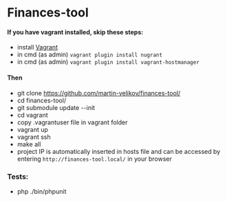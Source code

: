 # Finances-tool

#### If you have vagrant installed, skip these steps:
- install [Vagrant](https://releases.hashicorp.com/vagrant/2.1.4/)
- in cmd (as admin) ```vagrant plugin install nugrant```
- in cmd (as admin)  ```vagrant plugin install vagrant-hostmanager```
#### Then
- git clone https://github.com/martin-velikov/finances-tool/
- cd finances-tool/
- git submodule update --init
- cd vagrant
- copy .vagrantuser file in vagrant folder
- vagrant up
- vagrant ssh
- make all
- project IP is automatically inserted in hosts file and can be accessed by entering ```http://finances-tool.local/``` in your browser

### Tests:
- php ./bin/phpunit
